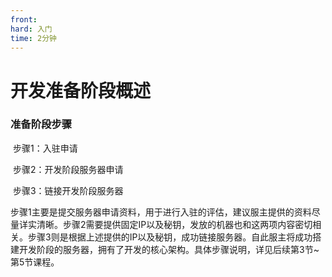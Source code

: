 ```yaml
---
front: 
hard: 入门
time: 2分钟
---
```


# 开发准备阶段概述

### 准备阶段步骤

​		步骤1：入驻申请

​		步骤2：开发阶段服务器申请

​		步骤3：链接开发阶段服务器

​		步骤1主要是提交服务器申请资料，用于进行入驻的评估，建议服主提供的资料尽量详实清晰。步骤2需要提供固定IP以及秘钥，发放的机器也和这两项内容密切相关。步骤3则是根据上述提供的IP以及秘钥，成功链接服务器。自此服主将成功搭建开发阶段的服务器，拥有了开发的核心架构。具体步骤说明，详见后续第3节~第5节课程。